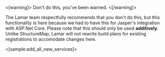 <!--Title: Changing Configuration at Runtime-->

<[warning]>
Don't do this, you've been warned.
<[/warning]>

The Lamar team respectfully recommends that you don't do this, but this functionality is here because we had to have this for
Jasper's integration with ASP.Net Core. Please note that this should only be used **additively**. Unlike StructureMap, Lamar will not rewrite build
plans for existing registrations to accomodate changes here. 

<[sample:add_all_new_services]>

